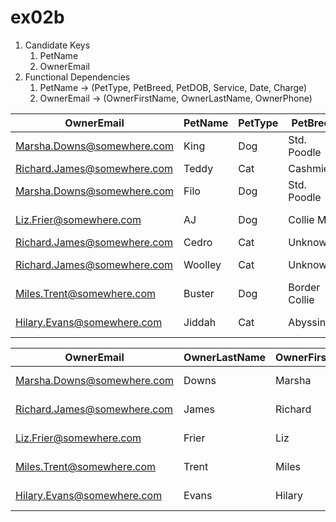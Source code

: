 # ex02b
1. Candidate Keys
    1. PetName
    1. OwnerEmail
1. Functional Dependencies
    1. PetName -> (PetType, PetBreed, PetDOB, Service, Date, Charge)
    1. OwnerEmail -> (OwnerFirstName, OwnerLastName, OwnerPhone)
    
OwnerEmail | PetName | PetType | PetBreed | PetDOB | Service | Date | Charge
---------- | ------- | ------- | -------- | ------ | ------- | ---- | ------
Marsha.Downs@somewhere.com | King | Dog | Std. Poodle | 02/27/14 | Ear Infection | 08/17/16 | $65 
Richard.James@somewhere.com | Teddy |Cat | Cashmier | 02/01/13 | Nail Clip | 09/05/16 | $27.5 
Marsha.Downs@somewhere.com | Filo | Dog | Std. Poodle | 07/17/15 | ------- | ----- | ------ 
Liz.Frier@somewhere.com | AJ | Dog | Collie Mix | 05/05/15 | One Year Shots | 05/05/16 | $42.5
Richard.James@somewhere.com | Cedro | Cat | Unknown | 06/06/12 | Nail Clip | 09/05/16 | $27.5
Richard.James@somewhere.com | Woolley | Cat | Unknown | Unknown | Skin Infection | 10/03/16 | $35
Miles.Trent@somewhere.com |Buster | Dog | Border Collie | Laceration Repair | 10/05/16 | $127
Hilary.Evans@somewhere.com | Jiddah | Cat | Abyssinian | 07/01/08 | Booster Shots | 11/04/16 | $111

OwnerEmail | OwnerLastName | OwnerFirstName | OwnerPhone  
---------- | ------------- | -------------- | ---------- 
Marsha.Downs@somewhere.com | Downs | Marsha | 201-823-5467 
Richard.James@somewhere.com | James | Richard | 201-735-9812 
Liz.Frier@somewhere.com | Frier | Liz | 201-823-6578 
Miles.Trent@somewhere.com | Trent | Miles | 201-634-7865 
Hilary.Evans@somewhere.com | Evans | Hilary | 201-634-2345 
